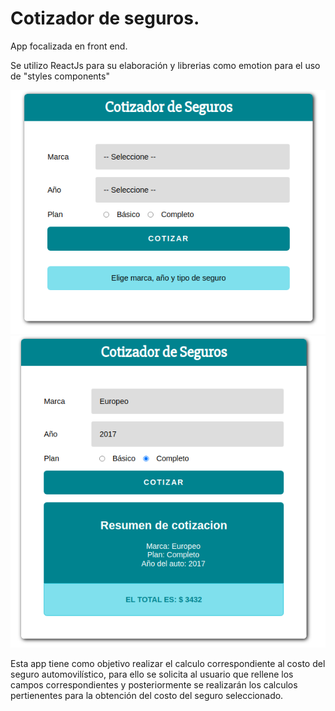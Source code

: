 <h1>Cotizador de seguros.</h1>

<p>App focalizada en front end.</p>
<p>Se utilizo ReactJs para su elaboración y librerias como emotion para el uso de "styles components"</p>
<img src="./src/imgs/im1.png"/></hr>
<img src="./src/imgs/img2.png"/>

<p>Esta app tiene como objetivo realizar el calculo correspondiente al costo del seguro automovilístico, para ello se solicita al usuario que rellene los campos correspondientes y posteriormente se realizarán los calculos pertienentes para la obtención del costo del seguro seleccionado.</p>